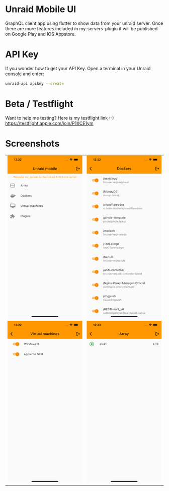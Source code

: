 # Unraid Mobile UI

GraphQL client app using flutter to show data from your unraid server.
Once there are more features included in my-servers-plugin it will be published on Google Play and IOS Appstore.

# API Key

If you wonder how to get your API Key.
Open a terminal in your Unraid console and enter:
```sh
unraid-api apikey --create
```

# Beta / Testflight
Want to help me testing? Here is my testflight link :-)
https://testflight.apple.com/join/P1XCE1ym

# Screenshots
<table>
    <tr>
        <td>
            <img src="https://github.com/s3ppo/unraid_mobile_ui/blob/main/assets/main.png" width="300">
        </td>
        <td>
            <img src="https://github.com/s3ppo/unraid_mobile_ui/blob/main/assets/dockers.png" width="300">
        </td>
    <tr>
    <tr>
        <td>
            <img src="https://github.com/s3ppo/unraid_mobile_ui/blob/main/assets/vms.png" width="300">
        </td>
        <td>
            <img src="https://github.com/s3ppo/unraid_mobile_ui/blob/main/assets/array.png" width="300">
        </td>
    </tr>
</table>